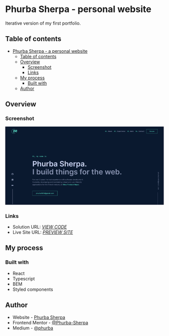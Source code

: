 # Phurba Sherpa - personal website

Iterative version of my first portfolio. 

## Table of contents

- [Phurba Sherpa - a personal website](#Phurba-sherpa-a-personal-website)
  - [Table of contents](#table-of-contents)
  - [Overview](#overview)
    - [Screenshot](#screenshot)
    - [Links](#links)
  - [My process](#my-process)
    - [Built with](#built-with)
  - [Author](#author)


## Overview

### Screenshot

![screenshot](./screenshot.png)

### Links

- Solution URL: [*VIEW CODE*](https://github.com/Phurba-Sherpa/v2-portfolio)
- Live Site URL: [*PREVIEW SITE*](https://v2.phurbasherpa.name.np/)

## My process

### Built with

- React
- Typescript
- BEM
- Styled components

## Author

- Website - [Phurba Sherpa](https://v2.phurba.sherpa.name.np)
- Frontend Mentor - [@Phurba-Sherpa](https://www.frontendmentor.io/profile/Phurba-Sherpa)
- Medium - [@phurba](https://medium.com/@phurba)
